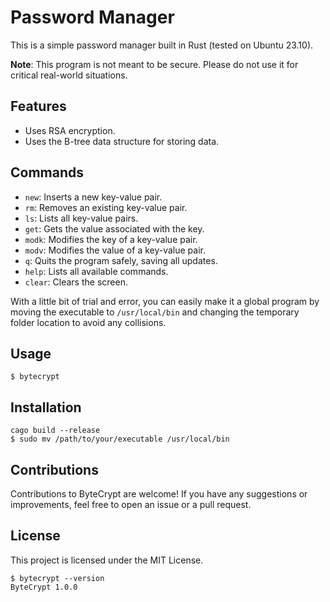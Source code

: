 # Password Manager

This is a simple password manager built in Rust (tested on Ubuntu 23.10). 

**Note**: This program is not meant to be secure. Please do not use it for critical real-world situations.

## Features

- Uses RSA encryption.
- Uses the B-tree data structure for storing data.

## Commands

- `new`: Inserts a new key-value pair.
- `rm`: Removes an existing key-value pair.
- `ls`: Lists all key-value pairs.
- `get`: Gets the value associated with the key.
- `modk`: Modifies the key of a key-value pair.
- `modv`: Modifies the value of a key-value pair.
- `q`: Quits the program safely, saving all updates.
- `help`: Lists all available commands.
- `clear`: Clears the screen.

With a little bit of trial and error, you can easily make it a global program by moving the executable to `/usr/local/bin` and changing the temporary folder location to avoid any collisions.

## Usage
```
$ bytecrypt
```

## Installation
```
cago build --release
$ sudo mv /path/to/your/executable /usr/local/bin
```

## Contributions

Contributions to ByteCrypt are welcome! If you have any suggestions or improvements, feel free to open an issue or a pull request.

## License

This project is licensed under the MIT License.

```
$ bytecrypt --version
ByteCrypt 1.0.0
```

